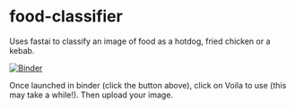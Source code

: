 # food-classifier
Uses fastai to classify an image of food as a hotdog, fried chicken or a kebab.

[![Binder](https://mybinder.org/badge_logo.svg)](https://mybinder.org/v2/gh/joncyloh/food-classifier/master?filepath=food-classifier.ipynb)

Once launched in binder (click the button above), click on Voila to use (this may take a while!). Then upload your image.
